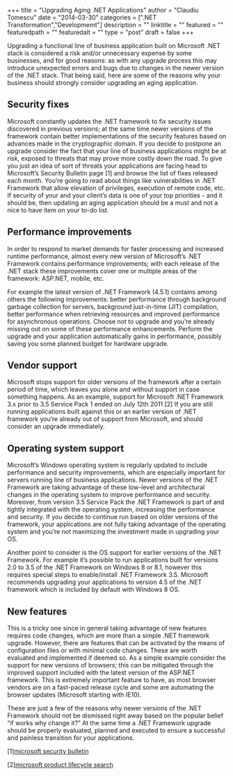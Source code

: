 +++
title = "Upgrading Aging .NET Applications"
author = "Claudiu Tomescu"
date = "2014-03-30"
categories = [".NET Transformation","Developmemt"]
description = ""
linktitle = ""
featured = ""
featuredpath = ""
featuredalt = ""
type = "post"
draft = false
+++

Upgrading a functional line of business application built on Microsoft .NET stack is considered a risk and/or unnecessary expense by some businesses, and for good reasons: as with any upgrade process this may introduce unexpected errors and bugs due to changes in the newer version of the .NET stack. That being said, here are some of the reasons why your business should strongly consider upgrading an aging application.

## Security fixes

Microsoft constantly updates the .NET framework to fix security issues discovered in previous versions; at the same time newer versions of the framework contain better implementations of the security features based on advances made in the cryptographic domain. If you decide to postpone an upgrade consider the fact that your line of business applications might be at risk, exposed to threats that may prove more costly down the road. To give you just an idea of sort of threats your applications are facing head to Microsoft’s Security Bulletin page [1] and browse the list of fixes released each month. You’re going to read about things like vulnerabilities in .NET Framework that allow elevation of privileges, execution of remote code, etc. If security of your and your client’s data is one of your top priorities - and it should be, then updating an aging application should be a must and not a nice to have item on your to-do list.

## Performance improvements

In order to respond to market demands for faster processing and increased runtime performance, almost every new version of Microsoft’s .NET Framework contains performance improvements; with each release of the .NET stack these improvements cover one or multiple areas of the framework: ASP.NET, mobile, etc.

For example the latest version of .NET Framework (4.5.1) contains among others the following improvements: better performance through background garbage collection for servers, background just-in-time (JIT) compilation, better performance when retrieving resources and improved performance for asynchronous operations. Choose not to upgrade and you’re already missing out on some of these performance enhancements. Perform the upgrade and your application automatically gains in performance, possibly saving you some planned budget for hardware upgrade.

## Vendor support

Microsoft stops support for older versions of the framework after a certain period of time, which leaves you alone and without support in case something happens. As an example, support for Microsoft .NET Framework 3.x prior to 3.5 Service Pack 1 ended on July 12th 2011 [2] If you are still running applications built against this or an earlier version of .NET framework you’re already out of support from Microsoft, and should consider an upgrade immediately.

## Operating system support

Microsoft’s Windows operating system is regularly updated to include performance and security improvements, which are especially important for servers running line of business applications. Newer versions of the .NET Framework are taking advantage of these low-level and architectural changes in the operating system to improve performance and security. Moreover, from version 3.5 Service Pack the .NET Framework is part of and tightly integrated with the operating system, increasing the performance and security. If you decide to continue run based on older versions of the framework, your applications are not fully taking advantage of the operating system and you’re not maximizing the investment made in upgrading your OS.

Another point to consider is the OS support for earlier versions of the .NET Framework. For example it’s possible to run applications built for versions 2.0 to 3.5 of the .NET Framework on Windows 8 or 8.1, however this requires special steps to enable/install .NET Framework 3.5. Microsoft recommends upgrading your applications to version 4.5 of the .NET framework which is included by default with Windows 8 OS.

## New features

This is a tricky one since in general taking advantage of new features requires code changes, which are more than a simple .NET framework upgrade. However, there are features that can be activated by the means of configuration files or with minimal code changes. These are worth evaluated and implemented if deemed so. As a simple example consider the support for new versions of browsers; this can be mitigated through the improved support included with the latest version of the ASP.NET framework. This is extremely important feature to have, as most browser vendors are on a fast-paced release cycle and some are automating the browser updates (Microsoft starting with IE10).

These are just a few of the reasons why newer versions of the .NET Framework should not be dismissed right away based on the popular belief “if works why change it?” At the same time a .NET Framework upgrade should be properly evaluated, planned and executed to ensure a successful and painless transition for your applications.

[1][microsoft security bulletin](http://technet.microsoft.com/en-us/security/dn481339)

[2][microsoft product lifecycle search]( http://support.microsoft.com/lifecycle/search/?sort=pn&alpha=.net+framework&wa=wsignin1.0)
